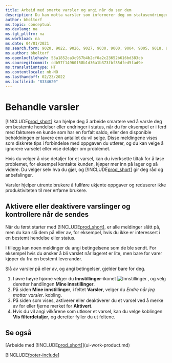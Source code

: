 ```yaml
---
title: Arbeid med smarte varsler og angi når du ser dem
description: Du kan motta varsler som informerer deg om statusendringer eller hendelser, for eksempel en forfalt saldo eller lav beholdning.
author: bholtorf
ms.topic: conceptual
ms.devlang: na
ms.tgt_pltfrm: na
ms.workload: na
ms.date: 04/01/2021
ms.search.form: 9020, 9022, 9026, 9027, 9030, 9000, 9004, 9005, 9018, 9006, 9007, 9010, 9016, 9017
ms.author: bholtorf
ms.openlocfilehash: 53a1852ca3c957b4b2cf0a2c23652b616bd383cb
ms.sourcegitcommit: cdb57f14960f58b1d36a1b373fbf35dfed5fad9e
ms.translationtype: HT
ms.contentlocale: nb-NO
ms.lasthandoff: 02/23/2022
ms.locfileid: "8334620"
---
```

# <a name="manage-notifications"></a>Behandle varsler

[!INCLUDE[prod_short](includes/prod_short.md)] kan hjelpe deg å arbeide smartere ved å varsle deg om bestemte hendelser eller endringer i status, når du for eksempel er i ferd med fakturere en kunde som har en forfalt saldo, eller den disponible beholdningen er lavere enn antallet du vil selge. Disse meldingene vises som diskrete tips i forbindelse med oppgaven du utfører, og du kan velge å ignorere varselet eller vise detaljer om problemet.  

Hvis du velger å vise detaljer for et varsel, kan du iverksette tiltak for å løse problemet, for eksempel kontakte kunden, kjøper mer inn på lager og så videre. Du velger selv hva du gjør, og [!INCLUDE[prod_short](includes/prod_short.md)] gir deg råd og anbefalinger.  

Varsler hjelper utrente brukere å fullføre ukjente oppgaver og reduserer ikke produktiviteten til mer erfarne brukere.  

## <a name="to-turn-notifications-on-or-off-and-control-when-they-are-sent"></a>Aktivere eller deaktivere varslinger og kontrollere når de sendes

Når du først starter med [!INCLUDE[prod_short](includes/prod_short.md)], er alle meldinger slått på, men du kan slå dem på eller av, for eksempel, hvis du ikke er interessert i en bestemt hendelse eller status.  

I tillegg kan noen meldinger du angi betingelsene som de ble sendt. For eksempel hvis du ønsker å bli varslet når lageret er lite, men bare for varer kjøper du fra en bestemt leverandør.  

Slå av varsler på eller av, og angi betingelser, gjelder bare for deg.  

1. I øvre høyre hjørne velger du **Innstillinger**-ikonet ![Innstillinger.](media/ui-experience/settings_icon_small.png "Innstillinger-ikon for rollesenter"), og velg deretter handlingen **Mine innstillinger**.  
2. På siden **Mine innstillinger**, i feltet **Varsler**, velger du *Endre når jeg mottar varsler*. kobling.  
3. På siden som vises, aktiverer eller deaktiverer du et varsel ved å merke av for eller fjerne merket for **Aktivert**.  
4. Hvis du vil angi vilkårene som utløser et varsel, kan du velge koblingen **Vis filterdetaljer**, og deretter fyller du ut feltene.  

## <a name="see-also"></a>Se også

[Arbeide med [!INCLUDE[prod_short](includes/prod_short.md)]](ui-work-product.md)


[!INCLUDE[footer-include](includes/footer-banner.md)]